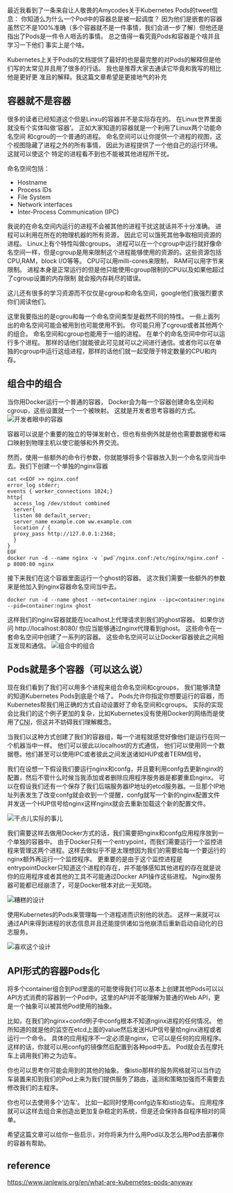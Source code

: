最近我看到了一条来自让人敬畏的Amycodes关于Kubernetes Pods的tweet信息：
你知道么为什么一个Pod中的容器总是被一起调度？ 因为他们是嵌套的容器
虽然它不是100%准确（多个容器就不是一件事情，我们会进一步了解）但他还是指出了Pods是一件令人咂舌的事情。  总之值得一看究竟Pods和容器是个啥并且学习一下他们
事实上是个啥。

Kubernetes上关于Pods的文档提供了最好的也是最完整的对Pods的解释但是他们写的太常见并且用了很多的行话。 我也是推荐大家去通读它毕竟和我写的相比他是更好更
准且的解释。我这篇文章希望是更接地气的补充

## 容器就不是容器
很多的读者已经知道这个但是Linxu的容器并不是实际存在的。 在Linux世界里面就没有个实体叫做‘容器’。 正如大家知道的容器就是一个利用了Linux两个功能命名空间
和cgrou的一个普通的进程。 命名空间可以让你提供一个进程的视图，这个视图隐藏了进程之外的所有事情， 因此为进程提供了一个他自己的运行环境。 这就可以使这个
特定的进程看不到也不能被其他进程所干扰。

命名空间包括：
* Hostname
* Process IDs
* File System
* Network interfaces
* Inter-Process Communication (IPC)

我说的在命名空间内运行的进程不会被其他的进程干扰这就话并不十分准确。 进程可以利用在所在的物理机器的所有资源， 因此它可以饿死其他争取相同资源的进程。 
Linux上有个特性叫做cgroups。 进程可以在一个cgroup中运行就好像命名空间一样，但是cgroup是用来限制这个进程能够使用的资源的。这些资源包括CPU,RAM，block 
I/O等等。 CPU可以用milli-cores来限制， RAM可以用字节来限制。 进程本身是正常运行的但是他只能使用cgroup限制的CPU以及如果他超过了cgroup设置的内存限制
就会报内存耗尽的错误。

这儿还有很多的学习资源而不仅仅是cgroup和命名空间，google他们我强烈要求你们阅读他们。

这里我要指出的是cgrou和每一个命名空间类型是截然不同的特性。 一些上面列出的命名空间可能会被用到也可能使用不到。 你可能只用了cgroup或者其他两个的组合。
命名空间和cgroup也能用于一组的进程。 在单个的命名空间中你可以运行多个进程。 那样的话他们就能彼此可见就可以之间进行通信。或者你可以在单独的cgroup中运行这组进程，那样的话他们就一起受限于特定数量的CPU和内存。

## 组合中的组合
当你用Docker运行一个普通的容器， Docker会为每一个容器创建命名空间和cgroup，这些设置就一个一个被映射。 这就是开发者思考容器的方式。
![开发者眼中的容器](https://github.com/RocketsFang/Kubernetes-Articles/blob/master/images/containers.png)

容器可以说是个重要的独立的导弹发射仓，但也有些例外就是他也需要数据卷和端口映射到物理主机以使它能够和外界交流。

然而，使用一些额外的命令行参数，你就能够将多个容器放入到一个命名空间当中去。我们下创建一个单独的nginx容器
```
cat <<EOF >> nginx.conf
error_log stderr;
events { worker_connections 1024;}
http{
  access_log /dev/stdout combined
  server{
  listen 80 default_server;
  server_name example.com ww.example.com
  location / {
  proxy_pass http://127.0.0.1:2368;
  }
}
EOF
docker run -d --name nginx -v `pwd`/nginx.conf:/etc/nginx/nginx.conf -p 8080:80 nginx
```
接下来我们在这个容器里面运行一个ghost的容器。 这次我们需要一些额外的参数来是他加入到nginx容器命名空间当中去。
```
docker run -d --name ghost --net=container:nginx --ipc=container:nginx --pid=container:nginx ghost
```
这样我们的nginx容器就能在localhost上代理请求到我们的ghost容器。 如果你访问 http://localhost:8080/ 你应当能够通过nginx代理看到ghost。 这些命令在一套命名空间中创建了一系列的容器。 这些命名空间可以让Docker容器彼此之间相互发现和通信。
![组合中的组合](https://github.com/RocketsFang/Kubernetes-Articles/blob/master/images/ghost_.png)

## Pods就是多个容器（可以这么说）
现在我们看到了我们可以用多个进程来组合命名空间和cgroups， 我们能够清楚的知道Kubernetes Pods到底是个啥了。 Pods允许你指定你想要运行的容器，而Kubernetes帮我们用正确的方式自动设置好了命名空间和cgroups。 实际的实现会比我们的这个例子更加的复杂，比如Kubernetes没有使用Docker的网络而是使用了[CNI](https://github.com/containernetworking/cni)，但这并不妨碍我们理解概念。

当我们以这种方式创建了我们的容器组，每一个进程就感觉好像他们是运行在同一个机器当中一样。 他们可以彼此以localhost的方式通信， 他们可以使用同一个数据卷。他们甚至可以使用IPC或者彼此之间发送诸如HUP或者TERM信号。

我们在设想一下假设我们要运行nginx和confg，并且要利用confg去更新nginx的配置，然后不管什么时候当我添加或者删除应用程序服务器是都要重启nginx。 可以在假设我们还有一个保存了我们后端服务器IP地址的etcd服务器。一旦那个IP地址列表发生了改变confg就会收到一个提醒，confg就写一个新的nginx配置文件并发送一个HUP信号给nginx这样nginx就会去重新加载这个新的配置文件。

![干点儿实际的事儿](https://github.com/RocketsFang/Kubernetes-Articles/blob/master/images/nginx.png)

我们需要这样去做用Docker方式的话，我们需要把nginx和confg应用程序放到一个单独的容器中。 由于Docker只有一个entrypoint，而我们需要运行一个监控进程来管理这两个进程。这样去做似乎不是太理想因为我们的需要给每一个要运行的nginx额外再运行一个监控程序。 更重要的是由于这个监控进程是entrypointDocker只知道这个进程的存在，并不能够感知其他进程的存在就是说你的应用程序或者其他的工具不可能通过Docker API操作这些进程。 Nginx服务器可能都已经崩溃了，可是Docker根本对此一无知晓。

![糟糕的设计](https://github.com/RocketsFang/Kubernetes-Articles/blob/master/images/supervisord.png)

使用Kubernetes的Pods来管理每一个进程进而识别他的状态。 这样一来就可以通过API来得到进程的状态信息并且还能提供诸如当他崩溃后重新启动自动化的日志服务。

![喜欢这个设计](https://github.com/RocketsFang/Kubernetes-Articles/blob/master/images/kubernetes.png)

## API形式的容器Pods化
将多个container组合到Pod里面的可能使得我们可以基本上创建其他Pods可以以API方式消费的容器到一个Pod中。这里的API并不能理解为普通的Web API，更是一个抽象可以被其他Pod使用的抽象。

比如，在我们的nginx+confd例子中confg根本不知道nginx进程的任何情况。 他所知道的就是他的监空在etcd上面的value然后发送HUP信号量给nginx进程或者运行一个命令。 具体的应用程序不一定必须是nginx，它可以是任何的应用程序。 这样的话，你就可以用confg的镜像然后配置到各种pod中去。 Pod就会去在摩托车上调用我们称之为边车。

你也可以思考你可能会用到的其他的抽象。 像istio那样的服务网格就可以当作边车装置来扣到我们的Pod上来为我们提供服务了路由，遥测和策略加强而不需要去修改我们的主程序。

你也可以去使用多个’边车‘。 比如一起同时使用confg边车和istio边车。 应用程序就可以这样去组合来创造出更加复杂稳定的系统，但是还会保持各自程序相对的简单。

希望这篇文章可以给你一些启示，对你将来为什么用Pod以及怎么用Pod去部署你的容器有帮助。


































































## reference
https://www.ianlewis.org/en/what-are-kubernetes-pods-anyway
